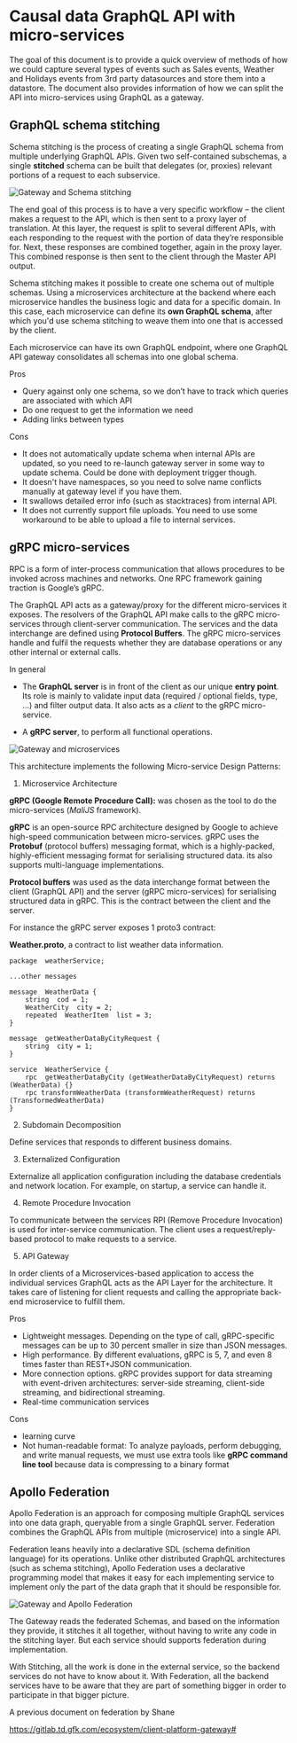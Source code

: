 # Causal data GraphQL API with micro-services

The goal of this document is to provide a quick overview of methods of how we could capture several types of events such as Sales events, Weather and Holidays events from 3rd party datasources and store them into a datastore. The document also provides information of how we can split the API into micro-services using GraphQL as a gateway.

## GraphQL schema stitching

Schema stitching is the process of creating a single GraphQL schema from multiple underlying GraphQL APIs. Given two self-contained subschemas, a single **stitched** schema can be built that delegates (or, proxies) relevant portions of a request to each subservice.

![Gateway and Schema stitching](graphql-schema-stitching.png "Schema stitching")

The end goal of this process is to have a very specific workflow – the client makes a request to the API, which is then sent to a proxy layer of translation. At this layer, the request is split to several different APIs, with each responding to the request with the portion of data they’re responsible for. Next, these responses are combined together, again in the proxy layer. This combined response is then sent to the client through the Master API output.

Schema stitching makes it possible to create one schema out of multiple schemas. Using a microservices architecture at the backend where each microservice handles the business logic and data for a specific domain. In this case, each microservice can define its **own GraphQL schema**, after which you'd use schema stitching to weave them into one that is accessed by the client.

Each microservice can have its own GraphQL endpoint, where one GraphQL API gateway consolidates all schemas into one global schema.

Pros

- Query against only one schema, so we don’t have to track which queries are associated with which API
- Do one request to get the information we need
- Adding links between types

Cons

- It does not automatically update schema when internal APIs are updated, so you need to re-launch gateway server in some way to update schema. Could be done with deployment trigger though.
- It doesn't have namespaces, so you need to solve name conflicts manually at gateway level if you have them.
- It swallows detailed error info (such as stacktraces) from internal API.
- It does not currently support file uploads. You need to use some workaround to be able to upload a file to internal services.

## gRPC micro-services

RPC is a form of inter-process communication that allows procedures to be invoked across machines and networks. One RPC framework gaining traction is Google’s gRPC.

The GraphQL API acts as a gateway/proxy for the different micro-services it exposes. The resolvers of the GraphQL API make calls to the gRPC micro-services through client-server communication. The services and the data interchange are defined using **Protocol Buffers**. The gRPC micro-services handle and fulfil the requests whether they are database operations or any other internal or external calls.

In general

- The **GraphQL server** is in front of the client as our unique **entry point**. Its role is mainly to validate input data (required / optional fields, type, …) and filter output data. It also acts as a _client_ to the gRPC micro-service.

- A **gRPC server**, to perform all functional operations.

![Gateway and microservices](graphql-grpc.jpg "Architecture")

This architecture implements the following Micro-service Design Patterns:

1. Microservice Architecture

**gRPC (Google Remote Procedure Call):** was chosen as the tool to do the micro-services (_MaliJS_ framework).

**gRPC** is an open-source RPC architecture designed by Google to achieve high-speed communication between micro-services. gRPC uses the **Protobuf** (protocol buffers) messaging format, which is a highly-packed, highly-efficient messaging format for serialising structured data. its also supports multi-language implementations.

**Protocol buffers** was used as the data interchange format between the client (GraphQL API) and the server (gRPC micro-services) for serialising structured data in gRPC. This is the contract between the client and the server.

For instance the gRPC server exposes 1 proto3 contract:

**Weather.proto**, a contract to list weather data information.

```
package  weatherService;

...other messages

message  WeatherData {
	string  cod = 1;
	WeatherCity  city = 2;
	repeated  WeatherItem  list = 3;
}

message  getWeatherDataByCityRequest {
	string  city = 1;
}

service  WeatherService {
	rpc  getWeatherDataByCity (getWeatherDataByCityRequest) returns (WeatherData) {}
	rpc transformWeatherData (transformWeatherRequest) returns (TransformedWeatherData)
}
```

2. Subdomain Decomposition

Define services that responds to different business domains.

3. Externalized Configuration

Externalize all application configuration including the database credentials and network location. For example, on startup, a service can handle it.

4. Remote Procedure Invocation

To communicate between the services RPI (Remove Procedure Invocation) is used for inter-service communication. The client uses a request/reply-based protocol to make requests to a service.

5. API Gateway

In order clients of a Microservices-based application to access the individual services GraphQL acts as the API Layer for the architecture. It takes care of listening for client requests and calling the appropriate back-end microservice to fulfill them.

Pros

- Lightweight messages. Depending on the type of call, gRPC-specific messages can be up to 30 percent smaller in size than JSON messages.
- High performance. By different evaluations, gRPC is 5, 7, and even 8 times faster than REST+JSON communication.
- More connection options. gRPC provides support for data streaming with event-driven architectures: server-side streaming, client-side streaming, and bidirectional streaming.
- Real-time communication services

Cons

- learning curve
- Not human-readable format: To analyze payloads, perform debugging, and write manual requests, we must use extra tools like **gRPC command line tool** because data is compressing to a binary format

## Apollo Federation

Apollo Federation is an approach for composing multiple GraphQL services into one data graph, queryable from a single GraphQL server. Federation combines the GraphQL APIs from multiple (microservice) into a single API.

Federation leans heavily into a declarative SDL (schema definition language) for its operations. Unlike other distributed GraphQL architectures (such as schema stitching), Apollo Federation uses a declarative programming model that makes it easy for each implementing service to implement only the part of the data graph that it should be responsible for.

![Gateway and Apollo Federation](apollo-federation.png "Apollo Federation")

The Gateway reads the federated Schemas, and based on the information they provide, it stitches it all together, without having to write any code in the stitching layer. But each service should supports federation during implementation.

With Stitching, all the work is done in the external service, so the backend services do not have to know about it.
With Federation, all the backend services have to be aware that they are part of something bigger in order to participate in that bigger picture.

A previous document on federation by Shane

https://gitlab.td.gfk.com/ecosystem/client-platform-gateway#
